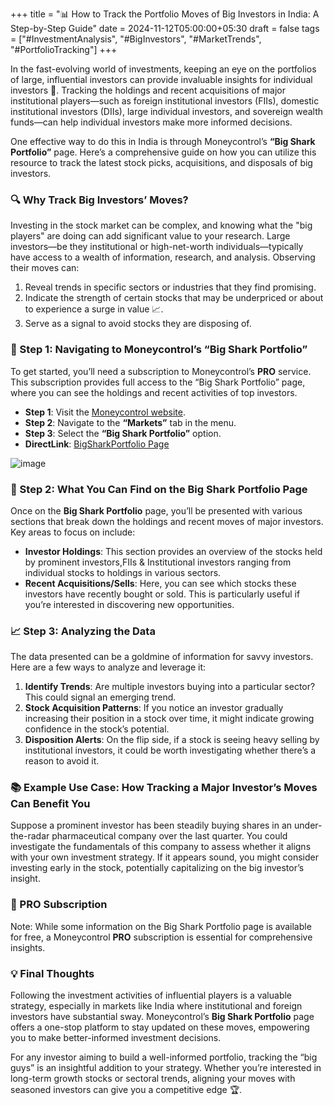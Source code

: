 +++
title = "📊 How to Track the Portfolio Moves of Big Investors in India: A Step-by-Step Guide"
date = 2024-11-12T05:00:00+05:30
draft = false
tags = ["#InvestmentAnalysis", "#BigInvestors", "#MarketTrends", "#PortfolioTracking"]
+++

In the fast-evolving world of investments, keeping an eye on the portfolios of large, influential investors can provide invaluable insights for individual investors 🧐. Tracking the holdings and recent acquisitions of major institutional players—such as foreign institutional investors (FIIs), domestic institutional investors (DIIs), large individual investors, and sovereign wealth funds—can help individual investors make more informed decisions.

One effective way to do this in India is through Moneycontrol’s **“Big Shark Portfolio”** page. Here’s a comprehensive guide on how you can utilize this resource to track the latest stock picks, acquisitions, and disposals of big investors.

### 🔍 Why Track Big Investors’ Moves?

Investing in the stock market can be complex, and knowing what the "big players" are doing can add significant value to your research. Large investors—be they institutional or high-net-worth individuals—typically have access to a wealth of information, research, and analysis. Observing their moves can:
1. Reveal trends in specific sectors or industries that they find promising.
2. Indicate the strength of certain stocks that may be underpriced or about to experience a surge in value 📈.
3. Serve as a signal to avoid stocks they are disposing of.

### 📌 Step 1: Navigating to Moneycontrol’s “Big Shark Portfolio”

To get started, you’ll need a subscription to Moneycontrol’s **PRO** service. This subscription provides full access to the “Big Shark Portfolio” page, where you can see the holdings and recent activities of top investors.

- **Step 1**: Visit the [Moneycontrol website](https://www.moneycontrol.com).
- **Step 2**: Navigate to the **“Markets”** tab in the menu.
- **Step 3**: Select the **“Big Shark Portfolio”** option.
- **DirectLink**: [BigSharkPortfolio Page](https://www.moneycontrol.com/india-investors-portfolio/)


![image](BigShark.jpg)


### 🔎 Step 2: What You Can Find on the Big Shark Portfolio Page

Once on the **Big Shark Portfolio** page, you’ll be presented with various sections that break down the holdings and recent moves of major investors. Key areas to focus on include:

- **Investor Holdings**: This section provides an overview of the stocks held by prominent investors,FIIs & Institutional investors ranging from individual stocks to holdings in various sectors.
- **Recent Acquisitions/Sells**: Here, you can see which stocks these investors have recently bought or sold. This is particularly useful if you’re interested in discovering new opportunities.


### 📈 Step 3: Analyzing the Data

The data presented can be a goldmine of information for savvy investors. Here are a few ways to analyze and leverage it:

1. **Identify Trends**: Are multiple investors buying into a particular sector? This could signal an emerging trend.
2. **Stock Acquisition Patterns**: If you notice an investor gradually increasing their position in a stock over time, it might indicate growing confidence in the stock’s potential.
3. **Disposition Alerts**: On the flip side, if a stock is seeing heavy selling by institutional investors, it could be worth investigating whether there’s a reason to avoid it.

### 📚 Example Use Case: How Tracking a Major Investor’s Moves Can Benefit You

Suppose a prominent investor has been steadily buying shares in an under-the-radar pharmaceutical company over the last quarter. You could investigate the fundamentals of this company to assess whether it aligns with your own investment strategy. If it appears sound, you might consider investing early in the stock, potentially capitalizing on the big investor’s insight.

### 🚀 PRO Subscription

Note: While some information on the Big Shark Portfolio page is available for free, a Moneycontrol **PRO** subscription is essential for comprehensive insights. 

### 💡 Final Thoughts

Following the investment activities of influential players is a valuable strategy, especially in markets like India where institutional and foreign investors have substantial sway. Moneycontrol’s **Big Shark Portfolio** page offers a one-stop platform to stay updated on these moves, empowering you to make better-informed investment decisions.

For any investor aiming to build a well-informed portfolio, tracking the “big guys” is an insightful addition to your strategy. Whether you’re interested in long-term growth stocks or sectoral trends, aligning your moves with seasoned investors can give you a competitive edge 🏆.
